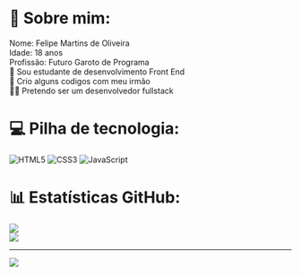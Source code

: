 # 💫 Sobre mim:
Nome: Felipe Martins de Oliveira<br> Idade: 18 anos<br> Profissão: Futuro Garoto de Programa<br>
🔭 Sou estudante de desenvolvimento Front End<br>👯 Crio alguns codigos com meu irmão<br>🧑‍💻 Pretendo ser um desenvolvedor fullstack<br>


# 💻 Pilha de tecnologia:
![HTML5](https://img.shields.io/badge/html5-%23E34F26.svg?style=for-the-badge&logo=html5&logoColor=white)
![CSS3](https://img.shields.io/badge/css3-%231572B6.svg?style=for-the-badge&logo=css3&logoColor=white)
![JavaScript](https://img.shields.io/badge/javascript-%23323330.svg?style=for-the-badge&logo=javascript&logoColor=%#8B7765)
# 📊 Estatísticas GitHub:
![](https://github-readme-stats.vercel.app/api?username=Felipe-Martins-De-Olveira&theme=dark&hide_border=false&include_all_commits=false&count_private=false)<br/>
![](https://github-readme-streak-stats.herokuapp.com/?user=Felipe-Martins-De-Olveira&theme=dark&hide_border=false)<br/>



---
[![](https://visitcount.itsvg.in/api?id=Felipe-Martins-De-Olveira&icon=0&color=0)](https://visitcount.itsvg.in)

<!-- Proudly created with GPRM ( https://gprm.itsvg.in ) -->
